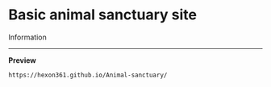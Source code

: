 Basic animal sanctuary site
==========

Information

----------
**Preview**

    https://hexon361.github.io/Animal-sanctuary/
